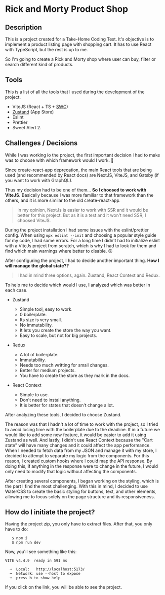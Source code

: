 # Rick and Morty Product Shop

## Description

This is a project created for a Take-Home Coding Test. It's objective is to implement a product listing page with shopping cart. It has to use React with TypeScript, but the rest is up to me.

So I'm going to create a Rick and Morty shop where user can buy, filter or search different kind of products.

## Tools

This is a list of all the tools that I used during the development of the project.

- ViteJS (React + TS + [SWC](https://swc.rs/))
- [Zustand](https://github.com/pmndrs/zustand) (App Store)
- Eslint
- Prettier
- Sweet Alert 2.

## Challenges / Decisions

While I was working io the project, the first important decision I had to make was to choose with which framework would I work. 🤔

Since create-react-app deprecation, the main React tools that are being used (and recommended by React docs) are NextJS, ViteJS, and Gatsby (if you want to work with GraphQL).

Thus my decision had to be one of them... **So I choosed to work with ViteJS.** Basically because I was more familiar to that framework than the others, and it is more similar to the old create-react-app.

> In my opinion, NextJs is easier to work with SSR and it would be better for this project. But as it is a test and it won't need SSR, I choosed ViteJS.

During the project installation I had some issues with the eslint/prettier config. When using `npx eslint --init` and choosing a popular style guide for my code, I had some errors. For a long time I didn't had to initialize eslint with a ViteJs project from scratch, which is why I had to look for them and find which main warnings where better to disable. 😡

After configuring the project, I had to decide another important thing. **How I will manage the global state??**

> I had in mind three options, again. Zustand, React Context and Redux.

To help me to decide which would I use, I analyzed which was better in each case.

- Zustand

  - Simple tool, easy to work.
  - 0 boilerplate.
  - Its size is very small.
  - No immutability.
  - It lets you create the store the way you want.
  - Easy to scale, but not for big projects.

- Redux

  - A lot of boilerplate.
  - Immutability.
  - Needs too much writting for small changes.
  - Better for medium projects.
  - You have to create the store as they mark in the docs.

- React Context
  - Simple to use.
  - Don't need to install anything.
  - It is better for states that doesn't change a lot.

After analyzing these tools, I decided to choose Zustand.

The reason was that I hadn't a lot of time to work with the project, so I tried to avoid losing time with the boilerplate due to the deadline. If in a future we would like to add some new feature, it would be easier to add it using Zustand as well. And lastly, I didn't use React Context because the "Cart state" will have many changes and it could affect the app performance.
When I needed to fetch data from my JSON and manage it with my store, I decided to attempt to separate my logic from the components. For this reason, I created custom hooks where I could map the API response. By doing this, if anything in the response were to change in the future, I would only need to modify that logic without affecting the components.

After creating several components, I began working on the styling, which is the part I find the most challenging. With this in mind, I decided to use WaterCSS to create the basic styling for buttons, text, and other elements, allowing me to focus solely on the page structure and its responsiveness.

## How do I initiate the project?

Having the project zip, you only have to extract files. After that, you only have to do:

```
   $ npm i
   $ npm run dev
```

Now, you'll see something like this:

```
VITE v4.4.9  ready in 591 ms

  ➜  Local:   http://localhost:5173/
  ➜  Network: use --host to expose
  ➜  press h to show help
```

If you click on the link, you will be able to see the project.
